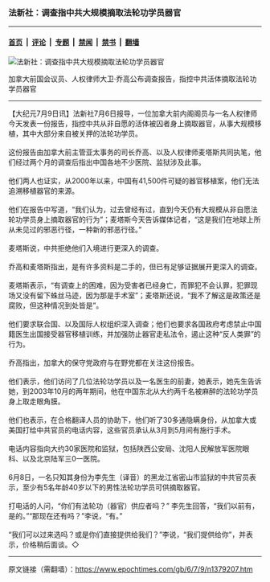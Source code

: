 ### 法新社：调查指中共大规模摘取法轮功学员器官

---

#### [首页](../../../..?n1379207) &nbsp;|&nbsp; [评论](../../../../../epoch-comment?n1379207) &nbsp;|&nbsp; [专题](../../../../../epoch-special?n1379207) &nbsp;|&nbsp; [禁闻](../../../../../epoch-news?n1379207) &nbsp;|&nbsp; [禁书](../../../../../books?n1379207) &nbsp;|&nbsp; [翻墙](https://github.com/gfw-breaker/nogfw/blob/master/README.md?n1379207)


<div><img alt="法新社：调查指中共大规模摘取法轮功学员器官" class="attachment-djy_600_400 size-djy_600_400 wp-post-image" src="https://i.epochtimes.com/assets/uploads/2006/07/607082136521814.jpg"/>
<div class="caption">
 <p>
  加拿大前国会议员、人权律师大卫‧乔高公布调查报告，指控中共活体摘取法轮功学员器官
 </p>
</div></div><hr/><div class="post_content" id="artbody" itemprop="articleBody">
 <!-- article content begin -->
 <p>
  【大纪元7月9日讯】法新社7月6日报导，一位加拿大前内阁阁员与一名人权律师今天发表一份报告，指控中共从非自愿的活体被囚者身上摘取器官，从事大规模移植，其中大部分来自被关押的法轮功学员。
  <br/>
  <br/>
  这份报告由加拿大前主管亚太事务的司长乔高、以及人权律师麦塔斯共同执笔，他们经过两个月的调查后指出中国各地不少医院、监狱涉及此事。
  <br/>
  <br/>
  他们两人也证实，从2000年以来，中国有41,500件可疑的器官移植案，他们无法追溯移植器官的来源。
  <br/>
  <br/>
  他们在报告中写道，“我们认为，过去曾经有过，直到今天仍有大规模从非自愿法轮功学员身上摘取器官的行为”；麦塔斯今天告诉媒体记者，“这是我们在地球上所从未见过的邪恶行径，一种新的邪恶行径。”
  <br/>
  <br/>
  麦塔斯说，中共拒绝他们入境进行更深入的调查。
  <br/>
  <br/>
  乔高和麦塔斯指出，是有许多资料是二手的，但已有足够证据展开更深入的调查。
  <br/>
  <br/>
  麦塔斯表示，“有调查上的困难，因为受害者已经身亡，而罪犯不会认罪，犯罪现场又没有留下蛛丝马迹，因为那是手术室”；麦塔斯还说，“我不了解这是政策还是腐败，但这种情况到处皆是”。
  <br/>
  <br/>
  他们要求联合国、以及国际人权组织深入调查；他们也要求各国政府考虑禁止中国籍医生出国接受器官移植训练，并加强防止器官走私法令，遏止这种“反人类罪”的行为。
  <br/>
  <br/>
  乔高指出，加拿大的保守党政府与在野党都在关注这份报告。
  <br/>
  <br/>
  他们表示，他们访问了几位法轮功学员以及一名医生的前妻，她表示，她先生告诉她，到2003年10月的两年期间，他在中国东北从大约两千名被麻醉的法轮功学员身上取走眼角膜。
  <br/>
  <br/>
  他们也表示，在合格翻译人员的协助下，他们听了30多通隐瞒身份，从加拿大或美国打给中共官员的电话内容，这些官员承认从3月到5月间有施行手术。
  <br/>
  <br/>
  电话内容指向大约30家医院和监狱，包括陕西公安局、沈阳人民解放军医院眼科、以及北京陆军三0一医院。
  <br/>
  <br/>
  6月8日，一名只知其身份为李先生（译音）的黑龙江省密山市监狱的中共官员表示，至少有5名年龄40岁以下的男性法轮功学员可供摘取器官。
  <br/>
  <br/>
  打电话的人问，“你们有法轮功（器官）供应者吗？” 李先生回答，“我们以前有，是的。”“那现在还有吗？”李说，“有。”
  <br/>
  <br/>
  “我们可以过来选吗？或是你们直接提供给我们？”李说，“我们提供给你”，并表示，价格稍后面谈。◇
  <font color="#ffffff">
   (http://www.dajiyuan.com)
  </font>
 </p>
 <!-- article content end -->
 <div id="below_article_ad">
 </div>
</div>


---

原文链接（需翻墙）：https://www.epochtimes.com/gb/6/7/9/n1379207.htm